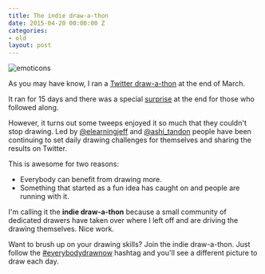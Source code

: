 ```yaml
---
title: The indie draw-a-thon
date: 2015-04-20 00:00:00 Z
categories:
- old
layout: post
---
```


<img src="https://pbs.twimg.com/media/CCaj1wKW0AAA7Pf.jpg" alt="emoticons">

As you may have know, I ran a [Twitter draw-a-thon](http://blair.rorani.com/twitter-drawathon) at the end of March.

It ran for 15 days and there was a special [surprise](http://blair.rorani.com/drawathon-day-16) at the end for those who followed along.

However, it turns out some tweeps enjoyed it so much that they couldn't stop drawing. Led by [@elearningjeff](http://twitter.com/elearningjeff) and [@ashi_tandon](http://twitter.com/ashi_tandon) people have been continuing to set daily drawing challenges for themselves and sharing the results on Twitter.

This is awesome for two reasons:

* Everybody can benefit from drawing more.
* Something that started as a fun idea has caught on and people are running with it.

I'm calling it the **indie draw-a-thon** because a small community of dedicated drawers have taken over where I left off and are driving the drawing themselves. Nice work.

Want to brush up on your drawing skills? Join the indie draw-a-thon. Just follow the [#everybodydrawnow](http://twitter.com/hashtag/everybodydrawnow) hashtag and you'll see a different picture to draw each day.
